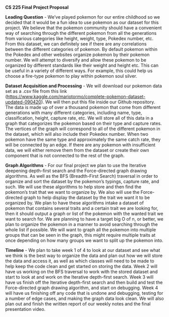 **CS 225 Final Project Proposal**


**Leading Question** - We’ve played pokemon for our entire childhood so we decided that it would be a fun idea to use pokemon as our dataset for this project. We believe that the pokemon community should have a convenient way of searching through the different pokemon from all the generations from various categories like height, weight, type, Pokedex number, etc. From this dataset, we can definitely see if there are any correlations between the different categories of pokemon. By default pokemon within the Pokedex and other websites organize pokemon by their pokemon number. We will attempt to diversify and allow these pokemon to be organized by different standards like their weight and height etc. This can be useful in a variety of different ways. For example, this could help us choose a fire-type pokemon to play within pokemon soul silver.

**Dataset Acquisition and Processing** -  We will download our pokemon data set as a .csv file from this link (https://www.kaggle.com/mariotormo/complete-pokemon-dataset-updated-090420). We will then put this file inside our Github repository. The data is made up of over a thousand pokemon that come from different generations with many different categories, including name, type, classification, height, capture rate, etc. We will store all of this data in a graph that categorizes the pokemon based on their type and capture rates. The vertices of the graph will correspond to all of the different pokemon in the dataset, which will also include their Pokedex number. When two pokemon have the same type and approximately the same catch rate, they will be connected by an edge. If there are any pokemon with insufficient data, we will either remove them from the dataset or create their own component that is not connected to the rest of the graph. 

**Graph Algorithms** -  For our final project we plan to use the Iterative deepening depth-first search and the Force-directed graph drawing algorithms. As well as the BFS (Breadth-First Search) traversal in order to organize and sort the dataset by the pokemon’s typings, capture rate, and such. We will use these algorithms to help store and then find the pokemon’s trait that we want to organize by. We also will use the Force-directed graph to help display the dataset by the trait we want it to be organized by. We plan to have these algorithms intake a dataset of pokemon that contains several traits and a certain trait we are looking for, then it should output a graph or list of the pokemon with the wanted trait we want to search for. We are planning to have a target big O of n, or better, we plan to organize the pokemon in a manner to avoid searching through the whole list if possible. We will want to graph all the pokemon into multiple groups that can be seen in the graph, this might require multiple traits at once depending on how many groups we want to split up the pokemon into.

**Timeline** -  We plan to take week 1 of 4 to look at our dataset and see what we think is the best way to organize the data and plan out how we will store the data and access it, as well as which classes will need to be made to help keep the code clean and get started on storing the data. Week 2 will have us working on the BFS traversal to work with the stored dataset and start to look at and work on the Iterative depth-first search. Week 3 will have us finish off the Iterative depth-first search and then build and test the Force-directed graph drawing algorithm, and start on debugging. Week 4 will have us finishing off any code that is undone and debugging, testing for a number of edge cases, and making the graph data look clean. We will also plan out and finish the written report of our weekly notes and the final presentation video.
